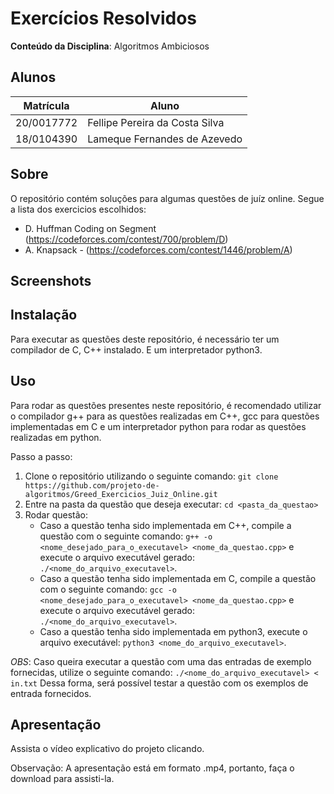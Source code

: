 # Exercícios Resolvidos

**Conteúdo da Disciplina**: Algoritmos Ambiciosos

## Alunos

|Matrícula | Aluno |
| -- | -- |
| 20/0017772  |  Fellipe Pereira da Costa Silva |
| 18/0104390  |  Lameque Fernandes de Azevedo |

## Sobre 

O repositório contém soluções para algumas questões de juíz online. Segue a lista dos exercicios escolhidos:

- D. Huffman Coding on Segment (https://codeforces.com/contest/700/problem/D)
- A. Knapsack - (https://codeforces.com/contest/1446/problem/A)


## Screenshots

## Instalação 
Para executar as questões deste repositório, é necessário ter um compilador de C, C++ instalado. E um interpretador python3.

## Uso 
Para rodar as questões presentes neste repositório, é recomendado utilizar o compilador g++ para as questões realizadas em C++, gcc para questões implementadas em C e um interpretador python para rodar as questões realizadas em python.

Passo a passo:
1. Clone o repositório utilizando o seguinte comando: ```git clone https://github.com/projeto-de-algoritmos/Greed_Exercicios_Juiz_Online.git```
2. Entre na pasta da questão que deseja executar: ```cd <pasta_da_questao>```
3. Rodar questão: 
    - Caso a questão tenha sido implementada em C++, compile a questão com o seguinte comando: ```g++ -o <nome_desejado_para_o_executavel> <nome_da_questao.cpp>``` e execute o arquivo executável gerado: ```./<nome_do_arquivo_executavel>```.
    - Caso a questão tenha sido implementada em C, compile a questão com o seguinte comando: ```gcc -o <nome_desejado_para_o_executavel> <nome_da_questao.cpp>``` e execute o arquivo executável gerado: ```./<nome_do_arquivo_executavel>```.
    - Caso a questão tenha sido implementada em python3, execute o arquivo executável: ```python3 <nome_do_arquivo_executavel>```.

*OBS*: Caso queira executar a questão com uma das entradas de exemplo fornecidas, utilize o seguinte comando: ```./<nome_do_arquivo_executavel> < in.txt``` 
Dessa forma, será possível testar a questão com os exemplos de entrada fornecidos.

## Apresentação

Assista o vídeo explicativo do projeto clicando.

Observação: A apresentação está em formato .mp4, portanto, faça o download para assisti-la.